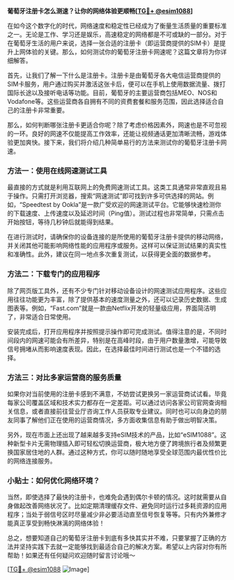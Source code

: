 **葡萄牙注册卡怎么测速？让你的网络体验更顺畅[[TG💪+ @esim1088](https://t.me/s/esim1088)]**

在如今这个数字化的时代，网络速度和稳定性已经成为了衡量生活质量的重要标准之一。无论是工作、学习还是娱乐，高速稳定的网络都是不可或缺的一部分。对于在葡萄牙生活的用户来说，选择一张合适的注册卡（即运营商提供的SIM卡）是提升上网体验的关键。那么，如何测试你的葡萄牙注册卡网速呢？这篇文章将为你详细解答。

首先，让我们了解一下什么是注册卡。注册卡是由葡萄牙各大电信运营商提供的SIM卡服务，用户通过购买并激活这张卡后，便可以在手机上使用数据流量、拨打国际长途以及接听电话等功能。目前，葡萄牙的主要运营商包括MEO、NOS和Vodafone等。这些运营商各自拥有不同的资费套餐和服务范围，因此选择适合自己的注册卡非常重要。

那么，如何判断哪张注册卡更适合你呢？除了考虑价格因素外，网速也是不可忽视的一环。良好的网速不仅能提高工作效率，还能让视频通话更加清晰流畅，游戏体验更加爽快。接下来，我们将介绍几种简单易行的方法来测试你的葡萄牙注册卡网速。

### 方法一：使用在线网速测试工具

最直接的方式就是利用互联网上的免费网速测试工具。这类工具通常非常直观且易于操作。只需打开浏览器，搜索“网速测试”即可找到许多可供选择的网站。例如，“Speedtest by Ookla”是一款广受欢迎的网速测试平台。它能够快速检测你的下载速度、上传速度以及延迟时间（Ping值）。测试过程也非常简单，只需点击开始按钮，等待几秒钟后就能得到结果。

在进行测试时，请确保你的设备连接的是所使用的葡萄牙注册卡提供的移动网络，并关闭其他可能影响网络性能的应用程序或服务。这样可以保证测试结果的真实性和准确性。此外，建议在同一地点多次重复测试，以获得更全面的数据参考。

### 方法二：下载专门的应用程序

除了网页版工具外，还有不少专门针对移动设备设计的网速测试应用程序。这些应用往往功能更为丰富，除了提供基本的速度测量之外，还可以记录历史数据、生成图表等。例如，“Fast.com”就是一款由Netflix开发的轻量级应用，界面简洁明了，非常适合日常使用。

安装完成后，打开应用程序并按照提示操作即可完成测试。值得注意的是，不同时间段内的网速可能会有所差异，特别是在高峰时段，由于用户数量激增，可能导致信号拥堵从而影响速度表现。因此，在选择最佳时间进行测试也是一个不错的选择。

### 方法三：对比多家运营商的服务质量

如果你对当前使用的注册卡感到不满意，不妨尝试更换另一家运营商试试看。毕竟每家公司覆盖区域和技术实力都存在一定差距。可以通过访问各家公司官网查询相关信息，或者直接前往营业厅咨询工作人员获取专业建议。同时也可以向身边的朋友同事了解他们正在使用的运营商情况，多方面收集信息有助于做出明智决策。

另外，现在市面上还出现了越来越多支持eSIM技术的产品，比如“eSIM1088”。这种新型卡片无需物理插入即可轻松切换运营商，极大地方便了跨境旅行者及频繁更换国家居住地的人群。通过这种方式，你可以随时随地享受全球范围内最优性价比的网络连接服务。

### 小贴士：如何优化网络环境？

当然，即使选择了最快的注册卡，也难免会遇到偶尔卡顿的情况。这时就需要从自身做起改善网络状况了。比如定期清理缓存文件、避免同时运行过多耗资源的应用程序；当处于弱信号区时尽量减少非必要活动直至信号恢复等等。只有内外兼修才能真正享受到畅快淋漓的网络体验！

总之，想要知道自己的葡萄牙注册卡到底有多快其实并不难，只要掌握了正确的方法并坚持实践下去就一定能够找到最适合自己的解决方案。希望以上内容对你有所帮助！如果还有任何疑问欢迎随时留言讨论哦～

[[TG💪+ @esim1088](https://t.me/s/esim1088) ![Image](https://i.postimg.cc/4NQfJmqS/Snipaste-2025-05-13-00-14-12.png)]